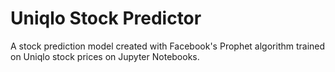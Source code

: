 # Uniqlo Stock Predictor

A stock prediction model created with Facebook's Prophet algorithm trained on Uniqlo stock prices on Jupyter Notebooks.
